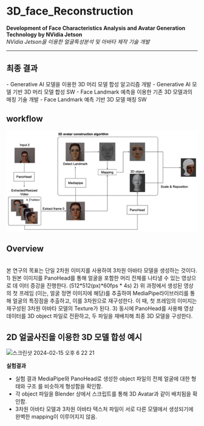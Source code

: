 # 3D_face_Reconstruction

**Development of Face Characteristics Analysis and Avatar Generation Technology by NVidia Jetson** <br>
_NVidia Jetson을 이용한 얼굴특성분석 및 아바타 제작 기술 개발_
***

<h2>최종 결과</h2>
- Generative AI 모델을 이용한 3D 머리 모델 합성 알고리즘 개발  
  - Generative AI 모델 기반 3D 머리 모델 합성 SW  
- Face Landmark 예측을 이용한 기존 3D 모델과의 매칭 기술 개발  
  - Face Landmark 예측 기반 3D 모델 매칭 SW  

<h2>workflow</h2>

<img src="./assets/workflow.png"><br>

<h2>Overview</h2><br>
본 연구의 목표는 단일 2차원 이미지를 사용하여 3차원 아바타 모델을 생성하는 것이다.
1) 원본 이미지를 PanoHead를 통해 얼굴을 포함한 머리 전체를 나타낼 수 있는 영상으로 데 이터 증강을 진행한다. (512*512(px)*60fps * 4s)
2) 위 과정에서 생성된 영상의 첫 프레임 (이는, 얼굴 정면 이미지에 해당)를 추출하여 MediaPipe라이브러리를 통해 얼굴의 특징점을 추출하고, 이를 3차원으로 재구성한다. 이 때, 첫 프레임의 이미지는 재구성된 3차원 아바타 모델의 Texture가 된다.
3) 동시에 PanoHead를 사용해 영상 데이터를 3D object 파일로 전환하고, 두 파일을 재배치해 최종 3D 모델을 구성한다.

<h2>2D 얼굴사진을 이용한 3D 모델 합성 예시</h2>
<img width="729" alt="스크린샷 2024-02-15 오후 6 22 21" src="https://github.com/Media-4-Machine-Laboratory/3D_face_Reconstruction/assets/126739106/3f3998c3-604d-4dbb-9ff0-dc1e0b1b84d5"><br>

**실험결과**
- 실험 결과 MediaPipe와 PanoHead로 생성한 object 파일의 전체 얼굴에 대한 형태와 구조 를 비슷하게 형성함을 확인함.
- 각 object 파일을 Blender 상에서 스크립트를 통해 3D Avatar과 같이 배치됨을 확인함.
- 3차원 아바타 모델과 3차원 아바타 텍스처 파일이 서로 다른 모델에서 생성되기에 완벽한 mapping이 이루어지지 않음.
